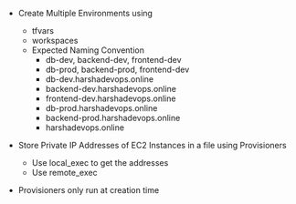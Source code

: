 - Create Multiple Environments using

  - tfvars
  - workspaces
  - Expected Naming Convention
    - db-dev, backend-dev, frontend-dev
    - db-prod, backend-prod, frontend-dev
    - db-dev.harshadevops.online
    - backend-dev.harshadevops.online
    - frontend-dev.harshadevops.online
    - db-prod.harshadevops.online
    - backend-prod.harshadevops.online
    - harshadevops.online

- Store Private IP Addresses of EC2 Instances in a file using Provisioners

  - Use local_exec to get the addresses
  - Use remote_exec

- Provisioners only run at creation time
